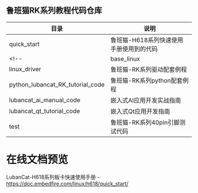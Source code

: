 ## 鲁班猫RK系列教程代码仓库

| 目录               | 说明                      |
| ------------------ | --------------------------------- |
| quick_start        | 鲁班猫-H618系列快速使用手册使用到的代码 |
<!-- | base_linux  | 鲁班猫-RK系列应用开发指南使用到的代码 | 
| linux_driver | 鲁班猫-RK系列驱动配套例程
| python_lubancat_RK_tutorial_code | 鲁班猫-RK系列python配套例程 |
| lubancat_ai_manual_code |  嵌入式AI应用开发实战指南 |
| lubancat_qt_tutorial_code | 嵌入式Qt应用开发指南  |
| test       |   鲁班猫-RK系列40pin引脚测试代码 | -->


# 在线文档预览

LubanCat-H618系列板卡快速使用手册 - https://doc.embedfire.com/linux/h618/quick_start/

<!-- LubanCat-RK系列板卡应用开发手册 - https://doc.embedfire.com/linux/rk356x/linux_base/ -->

<!-- Linux驱动开发实战指南 - https://doc.embedfire.com/linux/rk356x/driver/

Linux镜像构建与部署 - https://doc.embedfire.com/linux/rk356x/build_and_deploy

嵌入式Qt应用开发指南 - https://doc.embedfire.com/linux/rk356x/Qt

Python应用开发实战指南 - https://doc.embedfire.com/linux/rk356x/Python

嵌入式AI应用开发实战指南 - https://doc.embedfire.com/linux/rk356x/Ai

Android用户手册 - https://doc.embedfire.com/linux/rk356x/android_manual

OpenWrt用户手册 - https://doc.embedfire.com/openwrt/user_manal

OpenHarmany用户手册 - https://doc.embedfire.com/linux/rk356x/openHarmany_manual -->

